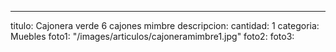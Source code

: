 ---
titulo: Cajonera verde 6 cajones mimbre
descripcion: 
cantidad: 1
categoria: Muebles
foto1: "/images/articulos/cajoneramimbre1.jpg"
foto2: 
foto3: 
